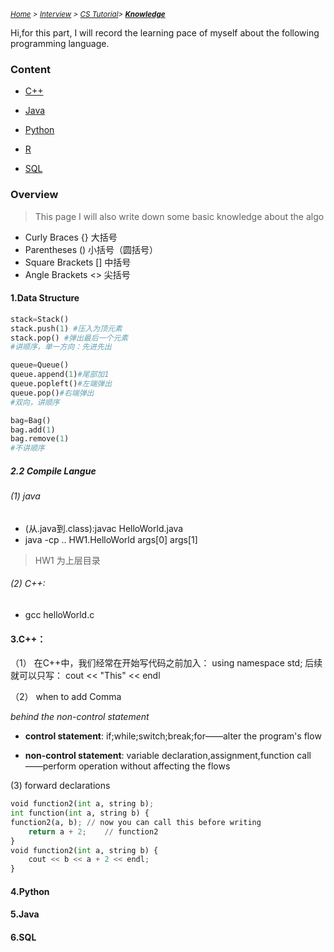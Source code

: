 
*<small>[Home](/About/index.html) > [Interview](/tags/Interview/index.html) > [CS Tutorial](/2023/09/11/Interview/CS-Tutorial/CS-Tutorial/index.html)> **[Knowledge](/2023/09/11/Interview/CS-Tutorial/Interview-Qs/index.html) </small>***



Hi,for this part, I will record the learning pace of myself about the following programming language.

### Content

- [C++](/2023/09/11/Interview/CS-Tutorial/Knowledge/C++/C++/index.html)

- [Java](/2023/09/11/Interview/CS-Tutorial/Knowledge/Java/Java/index.html)
- [Python](/2023/09/11/Interview/CS-Tutorial/Knowledge/Python/Python/index.html)
- [R](/2023/09/11/Interview/CS-Tutorial/Knowledge/R/R/index.html)
- [SQL](/2023/09/11/Interview/CS-Tutorial/Knowledge/SQL/SQL/index.html)


### Overview

> This page I will also write down some basic knowledge about the algo

- Curly Braces	{}	大括号
- Parentheses	()	小括号（圆括号）
- Square Brackets	[]	中括号
- Angle Brackets  <> 尖括号

#### 1.Data Structure

```Python
stack=Stack()
stack.push(1) #压入为顶元素
stack.pop() #弹出最后一个元素
#讲顺序，单一方向：先进先出

queue=Queue()
queue.append(1)#尾部加1
queue.popleft()#左端弹出
queue.pop()#右端弹出
#双向，讲顺序

bag=Bag()
bag.add(1)
bag.remove(1)
#不讲顺序
```

##### 2.2 Compile Langue

###### (1) java

- (从.java到.class):javac HelloWorld.java
- java -cp .. HW1.HelloWorld args[0] args[1] 
> HW1 为上层目录

###### (2) C++:  
- gcc helloWorld.c


#### 3.C++：

（1） 在C++中，我们经常在开始写代码之前加入：
using namespace std;
后续就可以只写：
cout << "This" << endl

（2） when to add Comma

*behind the non-control statement*

- **control statement**: if;while;switch;break;for——alter the program's flow

- **non-control statement**: variable declaration,assignment,function call——perform operation without affecting the flows

(3) forward declarations

```Python
void function2(int a, string b);
int function(int a, string b) {
function2(a, b); // now you can call this before writing
	return a + 2;    // function2
}
void function2(int a, string b) {
	cout << b << a + 2 << endl;
}
```




#### 4.Python


#### 5.Java



#### 6.SQL